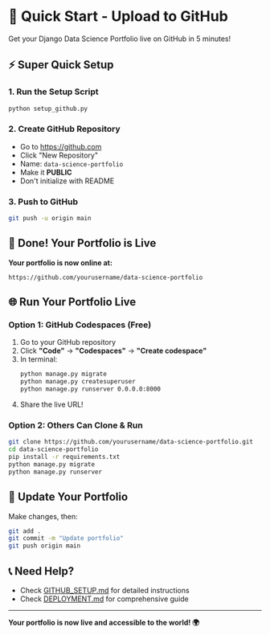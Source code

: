 # 🚀 Quick Start - Upload to GitHub

Get your Django Data Science Portfolio live on GitHub in 5 minutes!

## ⚡ Super Quick Setup

### 1. Run the Setup Script
```bash
python setup_github.py
```

### 2. Create GitHub Repository
- Go to https://github.com
- Click "New Repository"
- Name: `data-science-portfolio`
- Make it **PUBLIC**
- Don't initialize with README

### 3. Push to GitHub
```bash
git push -u origin main
```

## 🎉 Done! Your Portfolio is Live

**Your portfolio is now online at:**
```
https://github.com/yourusername/data-science-portfolio
```

## 🌐 Run Your Portfolio Live

### Option 1: GitHub Codespaces (Free)
1. Go to your GitHub repository
2. Click **"Code"** → **"Codespaces"** → **"Create codespace"**
3. In terminal:
   ```bash
   python manage.py migrate
   python manage.py createsuperuser
   python manage.py runserver 0.0.0.0:8000
   ```
4. Share the live URL!

### Option 2: Others Can Clone & Run
```bash
git clone https://github.com/yourusername/data-science-portfolio.git
cd data-science-portfolio
pip install -r requirements.txt
python manage.py migrate
python manage.py runserver
```

## 🔄 Update Your Portfolio

Make changes, then:
```bash
git add .
git commit -m "Update portfolio"
git push origin main
```

## 📞 Need Help?

- Check [GITHUB_SETUP.md](GITHUB_SETUP.md) for detailed instructions
- Check [DEPLOYMENT.md](DEPLOYMENT.md) for comprehensive guide

---

**Your portfolio is now live and accessible to the world! 🌍**
